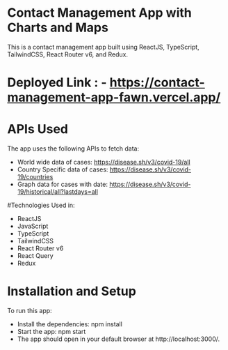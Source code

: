 # Contact Management App with Charts and Maps
This is a contact management app built using ReactJS, TypeScript, TailwindCSS, React Router v6, and Redux. 

# Deployed Link : - https://contact-management-app-fawn.vercel.app/

# APIs Used
The app uses the following APIs to fetch data:

- World wide data of cases: https://disease.sh/v3/covid-19/all
- Country Specific data of cases: https://disease.sh/v3/covid-19/countries
- Graph data for cases with date: https://disease.sh/v3/covid-19/historical/all?lastdays=all

#Technologies Used in:
- ReactJS
- JavaScript
- TypeScript
- TailwindCSS
- React Router v6
- React Query
- Redux
# Installation and Setup
To run this app:
- Install the dependencies: npm install
- Start the app: npm start 
- The app should open in your default browser at http://localhost:3000/.


